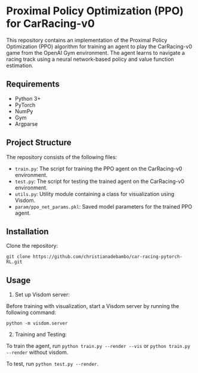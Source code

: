 # Proximal Policy Optimization (PPO) for CarRacing-v0

This repository contains an implementation of the Proximal Policy Optimization (PPO) algorithm for training an agent to play the CarRacing-v0 game from the OpenAI Gym environment. The agent learns to navigate a racing track using a neural network-based policy and value function estimation.

## Requirements

- Python 3+
- PyTorch
- NumPy
- Gym
- Argparse

## Project Structure

The repository consists of the following files:

- `train.py`: The script for training the PPO agent on the CarRacing-v0 environment.
- `test.py`: The script for testing the trained agent on the CarRacing-v0 environment.
- `utils.py`: Utility module containing a class for visualization using Visdom.
- `param/ppo_net_params.pkl`: Saved model parameters for the trained PPO agent.

## Installation

Clone the repository:

   ```shell
   git clone https://github.com/christianadebambo/car-racing-pytorch-RL.git
   ```

## Usage

1. Set up Visdom server:

Before training with visualization, start a Visdom server by running the following command:

   ```shell
   python -m visdom.server
   ```

2. Training and Testing:

To train the agent, run ```python train.py --render --vis``` or ```python train.py --render``` without visdom. 

To test, run ```python test.py --render```.
